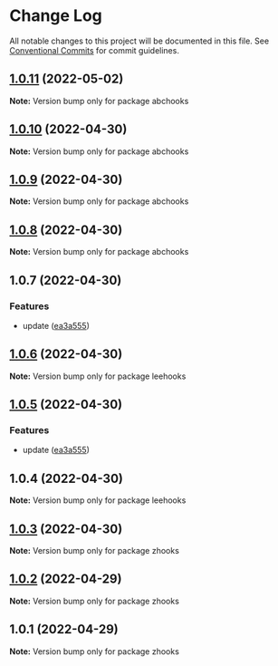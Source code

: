 # Change Log

All notable changes to this project will be documented in this file.
See [Conventional Commits](https://conventionalcommits.org) for commit guidelines.

## [1.0.11](https://github.com/Owen-Leehx/npm-test/compare/abchooks@1.0.10...abchooks@1.0.11) (2022-05-02)

**Note:** Version bump only for package abchooks





## [1.0.10](https://github.com/Owen-Leehx/npm-test/compare/abchooks@1.0.9...abchooks@1.0.10) (2022-04-30)

**Note:** Version bump only for package abchooks





## [1.0.9](https://github.com/Owen-Leehx/npm-test/compare/abchooks@1.0.8...abchooks@1.0.9) (2022-04-30)

**Note:** Version bump only for package abchooks





## [1.0.8](https://github.com/Owen-Leehx/npm-test/compare/abchooks@1.0.7...abchooks@1.0.8) (2022-04-30)

**Note:** Version bump only for package abchooks





## 1.0.7 (2022-04-30)


### Features

* update ([ea3a555](https://github.com/Owen-Leehx/npm-test/commit/ea3a555608e727ccc93ddff40560c5a62eb19f29))





## [1.0.6](https://github.com/Owen-Leehx/npm-test/compare/leehooks@1.0.5...leehooks@1.0.6) (2022-04-30)

**Note:** Version bump only for package leehooks





## [1.0.5](https://github.com/Owen-Leehx/npm-test/compare/leehooks@1.0.4...leehooks@1.0.5) (2022-04-30)


### Features

* update ([ea3a555](https://github.com/Owen-Leehx/npm-test/commit/ea3a555608e727ccc93ddff40560c5a62eb19f29))





## 1.0.4 (2022-04-30)

**Note:** Version bump only for package leehooks





## [1.0.3](https://github.com/Owen-Leehx/npm-test/compare/zhooks@1.0.2...zhooks@1.0.3) (2022-04-30)

**Note:** Version bump only for package zhooks





## [1.0.2](https://github.com/Owen-Leehx/npm-test/compare/zhooks@1.0.1...zhooks@1.0.2) (2022-04-29)

**Note:** Version bump only for package zhooks





## 1.0.1 (2022-04-29)

**Note:** Version bump only for package zhooks
